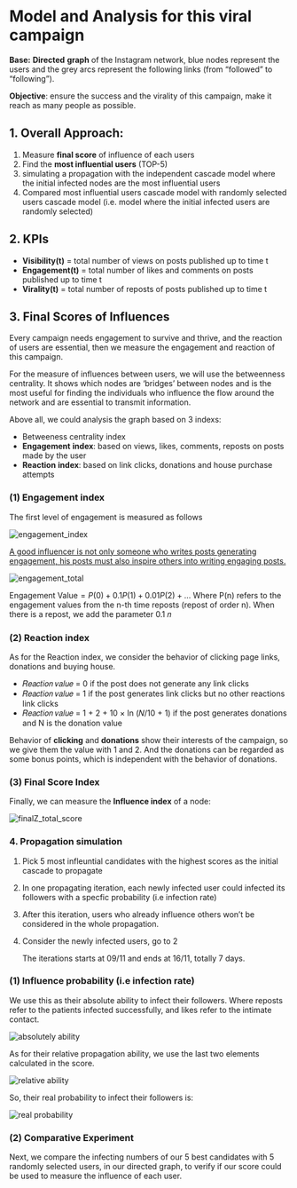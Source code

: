 # Model and Analysis for this viral campaign

**Base:** **Directed** **graph** of the Instagram network, blue nodes represent the users and the grey arcs represent the following links (from “followed” to “following”).

**Objective**: ensure the success and the virality of this campaign, make it reach as many people as possible. 

## **1. Overall Approach**:

1. Measure **final score** of influence of each users  
2. Find the **most influential users** (TOP-5)
3. simulating a propagation with the independent cascade model where the initial infected nodes are the most influential users
4. Compared most influential users cascade model with randomly selected users cascade model (i.e. model where the initial infected users are randomly selected)

## **2. KPIs**

- **Visibility(t)** = total number of views on posts published up to time t 
- **Engagement(t)** = total number of likes and comments on posts published up to time t 
- **Virality(t)** = total number of reposts of posts published up to time t 

## **3. Final Scores of Influences**

Every campaign needs engagement to survive and thrive, and the reaction of users are essential, then we measure the engagement and reaction of this campaign.

For the measure of influences between users, we will use the betweenness centrality. It shows which nodes are ‘bridges’ between nodes and is the most useful for finding the individuals who influence the flow around the network and are essential to transmit information. 

Above all, we could analysis the graph based on 3 indexs:

- Betweeness centrality index
- **Engagement** **index**: based on views, likes, comments, reposts on posts made by the user
- **Reaction** **index**: based on link clicks, donations and house purchase attempts

### (1) Engagement index

 The first level of engagement is measured as follows 

![engagement_index](https://raw.githubusercontent.com/ViralMarketing/ViralMarketing/88e69f12699fb7987c5737a44b8683fee8f00a33/assets/svg/engagement_index.svg?token=AK3FBFH53DMSPF4U3OIWRY3ACZUGE)

<u>A good influencer is not only someone who writes posts generating engagement, his posts must also inspire others into writing engaging posts.</u>

![engagement_total](https://raw.githubusercontent.com/ViralMarketing/ViralMarketing/88e69f12699fb7987c5737a44b8683fee8f00a33/assets/svg/engagement_total.svg?token=AK3FBFE4JH66BHEBUXERINDACZUFE)

Engagement Value = *P*(0) + 0.1*P*(1) + 0.01*P*(2) + …
Where P(n) refers to the engagement values from the n-th time reposts (repost of order n). 
When there is a repost, we add the parameter 0.1 𝑛 

### (2) Reaction index

As for the Reaction index, we consider the behavior of clicking page links, donations and buying house.  

- 𝑅𝑒𝑎𝑐𝑡𝑖𝑜𝑛 𝑣𝑎𝑙𝑢𝑒 = 0  if the post does not generate any link clicks 
- 𝑅𝑒𝑎𝑐𝑡𝑖𝑜𝑛 𝑣𝑎𝑙𝑢𝑒 = 1  if the post generates link clicks but no other reactions link clicks 
- 𝑅𝑒𝑎𝑐𝑡𝑖𝑜𝑛 𝑣𝑎𝑙𝑢𝑒 = 1 + 2 + 10 × ln (𝑁/10 + 1) if the post generates donations and N is the donation value 

Behavior of **clicking** and **donations** show their interests of the campaign, so we give them the value with 1 and 2. And the donations can be regarded as some bonus points, which is independent with the behavior of donations. 

### (3) Final Score Index

Finally, we can measure the **Influence index** of a node: 

![finalZ_total_score](https://raw.githubusercontent.com/ViralMarketing/ViralMarketing/88e69f12699fb7987c5737a44b8683fee8f00a33/assets/svg/total_score.svg?token=AK3FBFFMNKLYESIUECFLWVDACZUHS)

### 4. Propagation simulation

1. Pick 5 most infleuntial candidates with the highest scores as the initial cascade to propagate

2. In one propagating iteration, each newly infected user could infected its followers with a specfic probability  (i.e infection rate)

3. After this iteration, users who already influence others won’t be considered in the whole propagation.

4. Consider the newly infected users, go to 2

   The iterations starts at 09/11 and ends at 16/11, totally 7 days.

### (1) Influence probability  (i.e infection rate)

We use this as their absolute ability to infect their followers. Where reposts refer to the patients infected successfully, and likes refer to the intimate contact. 

![absolutely ability](https://raw.githubusercontent.com/ViralMarketing/ViralMarketing/88e69f12699fb7987c5737a44b8683fee8f00a33/assets/svg/abs_ability.svg?token=AK3FBFE7YJHMEUZP5Z4JJMTACZUKW)

As for their relative propagation ability, we use the last two elements calculated in the score. 

![relative ability](https://raw.githubusercontent.com/ViralMarketing/ViralMarketing/88e69f12699fb7987c5737a44b8683fee8f00a33/assets/svg/re_ability.svg?token=AK3FBFHY2H6MA5EB2SFATPTACZUNO)

So, their real probability to infect their followers is: 

![real probability](https://raw.githubusercontent.com/ViralMarketing/ViralMarketing/88e69f12699fb7987c5737a44b8683fee8f00a33/assets/svg/probabbility.svg?token=AK3FBFARZVKTLNWIG7LIWPTACZUOS)

### (2) Comparative Experiment

Next, we compare the infecting numbers of our 5 best candidates with 5 randomly selected users, in our directed graph, to verify if our score could be used to measure the influence of each user. 

